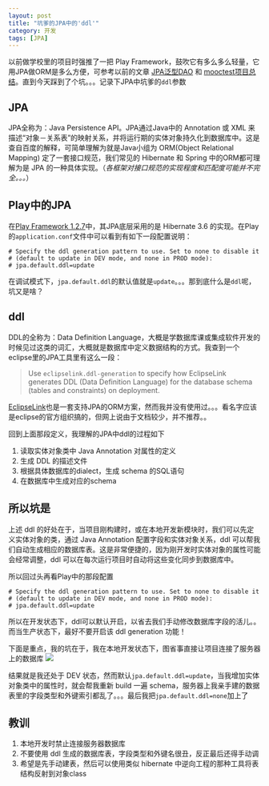 ```yaml
---
layout: post
title: "坑爹的JPA中的'ddl'"
category: 开发
tags: [JPA]
---
```


以前做学校里的项目时强推了一把 Play Framework，鼓吹它有多么多么轻量，它用JPA做ORM是多么方便，可参考以前的文章 [JPA泛型DAO](/blog/2015/02/generic-dao-for-jpa.html) 和 [mooctest项目总结](/blog/2016/01/project-guideline-of-mooctest.html)。直到今天踩到了个坑。。。记录下JPA中坑爹的`ddl`参数

<!-- more -->

JPA
-----
JPA全称为：Java Persistence API。JPA通过Java中的 Annotation 或 XML 来描述“对象－关系表”的映射关系，并将运行期的实体对象持久化到数据库中。这是查自百度的解释，可简单理解为就是Java小组为 ORM(Object Relational Mapping) 定了一套接口规范，我们常见的 Hibernate 和 Spring 中的ORM都可理解为是 JPA 的一种具体实现。（*各框架对接口规范的实现程度和匹配度可能并不完全。。。*）


Play中的JPA
------------
在[Play Framework 1.2.7](https://www.playframework.com/documentation/1.2.x/home)中，其JPA底层采用的是 Hibernate 3.6 的实现。在Play的`application.conf`文件中可以看到有如下一段配置说明：

```
# Specify the ddl generation pattern to use. Set to none to disable it 
# (default to update in DEV mode, and none in PROD mode):
# jpa.default.ddl=update
```

在调试模式下，`jpa.default.ddl`的默认值就是`update`。。。那到底什么是`ddl`呢，坑又是啥？


ddl
----
DDL的全称为：Data Definition Language，大概是学数据库课或集成软件开发的时候见过这类的词汇，大概就是数据库中定义数据结构的方式。我查到一个eclipse里的JPA工具里有这么一段：

> Use `eclipselink.ddl-generation` to specify how EclipseLink generates DDL (Data Definition Language) for the database schema (tables and constraints) on deployment.

[EclipseLink](http://www.eclipse.org/eclipselink/)也是一套支持JPA的ORM方案，然而我并没有使用过。。。看名字应该是eclipse的官方组织搞的，但网上说由于文档较少，并不推荐。。

回到上面那段定义，我理解的JPA中ddl的过程如下

1. 读取实体对象类中 Java Annotation 对属性的定义
2. 生成 DDL 的描述文件
3. 根据具体数据库的dialect，生成 schema 的SQL语句
4. 在数据库中生成对应的schema


所以坑是
--------
上述 ddl 的好处在于，当项目刚构建时，或在本地开发新模块时，我们可以先定义实体对象的类，通过 Java Annotation 配置字段和实体对象关系，ddl 可以帮我们自动生成相应的数据库表。这是非常便捷的，因为刚开发时实体对象的属性可能会经常调整，ddl 可以在每次运行项目时自动将这些变化同步到数据库中。

所以回过头再看Play中的那段配置

```
# Specify the ddl generation pattern to use. Set to none to disable it 
# (default to update in DEV mode, and none in PROD mode):
# jpa.default.ddl=update
```

所以在开发状态下，ddl可以默认开启，以省去我们手动修改数据库字段的活儿。。而当生产状态下，最好不要开启该 ddl generation 功能！

下面是重点，我的坑在于，我在本地开发状态下，图省事直接让项目连接了服务器上的数据库 <img src="/images/photos/wulian.jpg">

结果就是我还处于 DEV 状态，然而默认`jpa.default.ddl=update`，当我增加实体对象类中的属性时，就会帮我重新 build 一遍 schema，服务器上我亲手建的数据表里的字段类型和外键索引都乱了。。。最后我把`jpa.default.ddl=none`加上了


教训
-----
1. 本地开发时禁止连接服务器数据库
2. 不要使用 ddl 生成的数据库表，字段类型和外键名很丑，反正最后还得手动调
3. 希望是先手动建表，然后可以使用类似 hibernate 中逆向工程的那种工具将表结构反射到对象class

